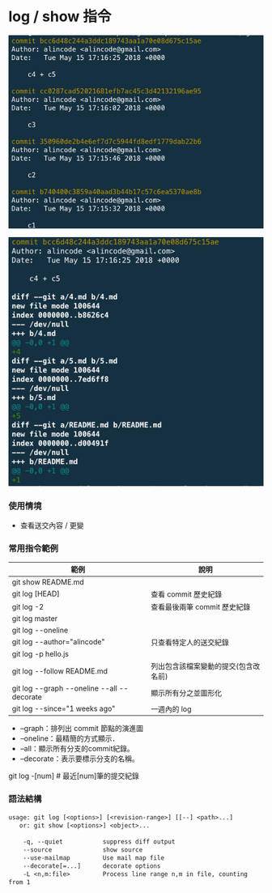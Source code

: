 # log / show 指令

![git log](assets/git_log.png)

![git show](assets/git_show.png)

### 使用情境

* 查看送交內容 / 更變

### 常用指令範例

| 範例                                                                 | 說明                  |
|--------------------------------------------------------------------|---------------------|
| git show README.md                                                 |                     |
| git log [HEAD]                                                     | 查看 commit 歷史紀錄      |
| git log -2                                                         | 查看最後兩筆 commit 歷史紀錄  |
| git log master                                                     |                     |
| git log --oneline                                                  |                     |
| git log --author="alincode"                                        | 只查看特定人的送交紀錄         |
| git log -p hello.js                                                |                     |
| git log --follow README.md                                         | 列出包含該檔案變動的提交(包含改名前) |
| git log --graph --oneline --all --decorate                         | 顯示所有分之並圖形化          |
| git log --since="1 weeks ago"                                      | 一週內的 log            |

* –graph：排列出 commit 節點的演進圖
* –oneline：最精簡的方式顯示．
* –all：顯示所有分支的commit紀錄。
* –decorate：表示要標示分支的名稱。

<!-- git log \^[commitA] # A 之後的提交(不列出 A 之前的提交，不含 A) -->
git log -[num] # 最近[num]筆的提交紀錄

### 語法結構

```
usage: git log [<options>] [<revision-range>] [[--] <path>...]
   or: git show [<options>] <object>...

    -q, --quiet           suppress diff output
    --source              show source
    --use-mailmap         Use mail map file
    --decorate[=...]      decorate options
    -L <n,m:file>         Process line range n,m in file, counting from 1
```